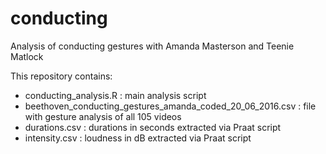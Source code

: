 # conducting
Analysis of conducting gestures with Amanda Masterson and Teenie Matlock

This repository contains:
- conducting_analysis.R : main analysis script
- beethoven_conducting_gestures_amanda_coded_20_06_2016.csv : file with gesture analysis of all 105 videos
- durations.csv : durations in seconds extracted via Praat script
- intensity.csv : loudness in dB extracted via Praat script
